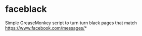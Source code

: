 # faceblack
Simple GreaseMonkey script to turn turn black pages that match https://www.facebook.com/messages/*
